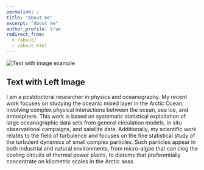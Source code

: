 ```yaml
---
permalink: /
title: "About me"
excerpt: "About me"
author_profile: true
redirect_from: 
  - /about/
  - /about.html
---
```



<div class="image-left">
	<img src="/images/20220309_SeaIceGreenland.jpg" alt="Text with image example">
	<div>
<h2> Text with Left Image </h2>
		<p> I am a postdoctoral researcher in physics and oceanography. My recent work focuses on studying the oceanic mixed layer in the Arctic Ocean, involving complex physical interactions between the ocean, sea ice, and atmosphere. This work is based on systematic statistical exploitation of large oceanographic data sets from general circulation models, in situ observational campaigns, and satellite data. Additionally, my scientific work relates to the field of turbulence and focuses on the fine statistical study of the turbulent dynamics of small complex particles. Such particles appear in both industrial and natural environments, from micro-algae that can clog the cooling circuits of thermal power plants, to diatoms that preferentially concentrate on kilometric scales in the Arctic seas. </p>
	</div>
</div>
